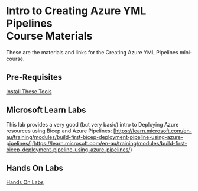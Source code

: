 # Intro to Creating Azure YML Pipelines <br> Course Materials

These are the materials and links for the Creating Azure YML Pipelines mini-course.

## Pre-Requisites

[Install These Tools](./labs/Tooling_with_Visual_Studio_Code.md)

## Microsoft Learn Labs

This lab provides a very good (but very basic) intro to Deploying Azure resources using Bicep and Azure Pipelines: [https://learn.microsoft.com/en-au/training/modules/build-first-bicep-deployment-pipeline-using-azure-pipelines/](https://learn.microsoft.com/en-au/training/modules/build-first-bicep-deployment-pipeline-using-azure-pipelines/)

## Hands On Labs

[Hands On Labs](./labs/readme.md)

